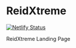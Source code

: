 # ReidXtreme

[![Netlify Status](https://api.netlify.com/api/v1/badges/a961739c-8dcc-43c7-8353-907d2789b23a/deploy-status)](https://app.netlify.com/sites/reidxtreme/deploys)

ReidXtreme Landing Page
